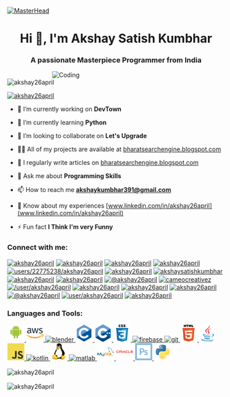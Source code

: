 [![MasterHead](https://1.bp.blogspot.com/-7A4WynwLsMw/XbBpCXG8fHI/AAAAAAAAMt4/uOa1bpLskYgrwGbllhSu2SDj_Mig8SXJQCLcBGAsYHQ/s1600/2000_600px.gif)](https://rishavchanda.io/)
<h1 align="center">Hi 👋, I'm Akshay Satish Kumbhar</h1>
<h3 align="center">A passionate Masterpiece Programmer from India</h3>

<img align="right" alt="Coding" width="400" src="https://images.squarespace-cdn.com/content/v1/5769fc401b631bab1addb2ab/1541580611624-TE64QGKRJG8SWAIUS7NS/coding-freak.gif">

<p align="left"> <img src="https://komarev.com/ghpvc/?username=akshay26april&label=Profile%20views&color=0e75b6&style=flat" alt="akshay26april" /> </p>

<p align="left"> <a href="https://twitter.com/akshay26april" target="blank"><img src="https://img.shields.io/twitter/follow/akshay26april?logo=twitter&style=for-the-badge" alt="akshay26april" /></a> </p>

- 🔭 I’m currently working on **DevTown**

- 🌱 I’m currently learning **Python**

- 👯 I’m looking to collaborate on **Let's Upgrade**

- 👨‍💻 All of my projects are available at [bharatsearchengine.blogspot.com](bharatsearchengine.blogspot.com)

- 📝 I regularly write articles on [bharatsearchengine.blogspot.com](bharatsearchengine.blogspot.com)

- 💬 Ask me about **Programming Skills**

- 📫 How to reach me **akshaykumbhar391@gmail.com**

- 📄 Know about my experiences [www.linkedin.com/in/akshay26april](www.linkedin.com/in/akshay26april)

- ⚡ Fun fact **I Think I'm very Funny**

<h3 align="left">Connect with me:</h3>
<p align="left">
<a href="https://codepen.io/akshay26april" target="blank"><img align="center" src="https://raw.githubusercontent.com/rahuldkjain/github-profile-readme-generator/master/src/images/icons/Social/codepen.svg" alt="akshay26april" height="30" width="40" /></a>
<a href="https://dev.to/akshay26april" target="blank"><img align="center" src="https://raw.githubusercontent.com/rahuldkjain/github-profile-readme-generator/master/src/images/icons/Social/devto.svg" alt="akshay26april" height="30" width="40" /></a>
<a href="https://twitter.com/akshay26april" target="blank"><img align="center" src="https://raw.githubusercontent.com/rahuldkjain/github-profile-readme-generator/master/src/images/icons/Social/twitter.svg" alt="akshay26april" height="30" width="40" /></a>
<a href="https://linkedin.com/in/akshay26april" target="blank"><img align="center" src="https://raw.githubusercontent.com/rahuldkjain/github-profile-readme-generator/master/src/images/icons/Social/linked-in-alt.svg" alt="akshay26april" height="30" width="40" /></a>
<a href="https://stackoverflow.com/users/users/22775238/akshay26april" target="blank"><img align="center" src="https://raw.githubusercontent.com/rahuldkjain/github-profile-readme-generator/master/src/images/icons/Social/stack-overflow.svg" alt="users/22775238/akshay26april" height="30" width="40" /></a>
<a href="https://codesandbox.com/akshay26april" target="blank"><img align="center" src="https://raw.githubusercontent.com/rahuldkjain/github-profile-readme-generator/master/src/images/icons/Social/codesandbox.svg" alt="akshay26april" height="30" width="40" /></a>
<a href="https://kaggle.com/akshaysatishkumbhar" target="blank"><img align="center" src="https://raw.githubusercontent.com/rahuldkjain/github-profile-readme-generator/master/src/images/icons/Social/kaggle.svg" alt="akshaysatishkumbhar" height="30" width="40" /></a>
<a href="https://fb.com/akshay26april" target="blank"><img align="center" src="https://raw.githubusercontent.com/rahuldkjain/github-profile-readme-generator/master/src/images/icons/Social/facebook.svg" alt="akshay26april" height="30" width="40" /></a>
<a href="https://instagram.com/akshay26april" target="blank"><img align="center" src="https://raw.githubusercontent.com/rahuldkjain/github-profile-readme-generator/master/src/images/icons/Social/instagram.svg" alt="akshay26april" height="30" width="40" /></a>
<a href="https://hashnode.com/@akshay26april" target="blank"><img align="center" src="https://raw.githubusercontent.com/rahuldkjain/github-profile-readme-generator/master/src/images/icons/Social/hashnode.svg" alt="@akshay26april" height="30" width="40" /></a>
<a href="https://www.youtube.com/c/cameocreativez" target="blank"><img align="center" src="https://raw.githubusercontent.com/rahuldkjain/github-profile-readme-generator/master/src/images/icons/Social/youtube.svg" alt="cameocreativez" height="30" width="40" /></a>
<a href="https://www.codechef.com/users//user/akshay26april" target="blank"><img align="center" src="https://cdn.jsdelivr.net/npm/simple-icons@3.1.0/icons/codechef.svg" alt="/user/akshay26april" height="30" width="40" /></a>
<a href="https://www.hackerrank.com/akshay26april" target="blank"><img align="center" src="https://raw.githubusercontent.com/rahuldkjain/github-profile-readme-generator/master/src/images/icons/Social/hackerrank.svg" alt="akshay26april" height="30" width="40" /></a>
<a href="https://codeforces.com/profile/akshay26april" target="blank"><img align="center" src="https://raw.githubusercontent.com/rahuldkjain/github-profile-readme-generator/master/src/images/icons/Social/codeforces.svg" alt="akshay26april" height="30" width="40" /></a>
<a href="https://www.leetcode.com/akshay26april" target="blank"><img align="center" src="https://raw.githubusercontent.com/rahuldkjain/github-profile-readme-generator/master/src/images/icons/Social/leet-code.svg" alt="akshay26april" height="30" width="40" /></a>
<a href="https://www.hackerearth.com/@akshay26april" target="blank"><img align="center" src="https://raw.githubusercontent.com/rahuldkjain/github-profile-readme-generator/master/src/images/icons/Social/hackerearth.svg" alt="@akshay26april" height="30" width="40" /></a>
<a href="https://auth.geeksforgeeks.org/user/user/akshay26april" target="blank"><img align="center" src="https://raw.githubusercontent.com/rahuldkjain/github-profile-readme-generator/master/src/images/icons/Social/geeks-for-geeks.svg" alt="user/akshay26april" height="30" width="40" /></a>
<a href="https://www.topcoder.com/members/akshay26april" target="blank"><img align="center" src="https://raw.githubusercontent.com/rahuldkjain/github-profile-readme-generator/master/src/images/icons/Social/topcoder.svg" alt="akshay26april" height="30" width="40" /></a>
</p>

<h3 align="left">Languages and Tools:</h3>
<p align="left"> <a href="https://developer.android.com" target="_blank" rel="noreferrer"> <img src="https://raw.githubusercontent.com/devicons/devicon/master/icons/android/android-original-wordmark.svg" alt="android" width="40" height="40"/> </a> <a href="https://aws.amazon.com" target="_blank" rel="noreferrer"> <img src="https://raw.githubusercontent.com/devicons/devicon/master/icons/amazonwebservices/amazonwebservices-original-wordmark.svg" alt="aws" width="40" height="40"/> </a> <a href="https://www.blender.org/" target="_blank" rel="noreferrer"> <img src="https://download.blender.org/branding/community/blender_community_badge_white.svg" alt="blender" width="40" height="40"/> </a> <a href="https://www.cprogramming.com/" target="_blank" rel="noreferrer"> <img src="https://raw.githubusercontent.com/devicons/devicon/master/icons/c/c-original.svg" alt="c" width="40" height="40"/> </a> <a href="https://www.w3schools.com/cpp/" target="_blank" rel="noreferrer"> <img src="https://raw.githubusercontent.com/devicons/devicon/master/icons/cplusplus/cplusplus-original.svg" alt="cplusplus" width="40" height="40"/> </a> <a href="https://www.w3schools.com/css/" target="_blank" rel="noreferrer"> <img src="https://raw.githubusercontent.com/devicons/devicon/master/icons/css3/css3-original-wordmark.svg" alt="css3" width="40" height="40"/> </a> <a href="https://firebase.google.com/" target="_blank" rel="noreferrer"> <img src="https://www.vectorlogo.zone/logos/firebase/firebase-icon.svg" alt="firebase" width="40" height="40"/> </a> <a href="https://git-scm.com/" target="_blank" rel="noreferrer"> <img src="https://www.vectorlogo.zone/logos/git-scm/git-scm-icon.svg" alt="git" width="40" height="40"/> </a> <a href="https://www.w3.org/html/" target="_blank" rel="noreferrer"> <img src="https://raw.githubusercontent.com/devicons/devicon/master/icons/html5/html5-original-wordmark.svg" alt="html5" width="40" height="40"/> </a> <a href="https://www.java.com" target="_blank" rel="noreferrer"> <img src="https://raw.githubusercontent.com/devicons/devicon/master/icons/java/java-original.svg" alt="java" width="40" height="40"/> </a> <a href="https://developer.mozilla.org/en-US/docs/Web/JavaScript" target="_blank" rel="noreferrer"> <img src="https://raw.githubusercontent.com/devicons/devicon/master/icons/javascript/javascript-original.svg" alt="javascript" width="40" height="40"/> </a> <a href="https://kotlinlang.org" target="_blank" rel="noreferrer"> <img src="https://www.vectorlogo.zone/logos/kotlinlang/kotlinlang-icon.svg" alt="kotlin" width="40" height="40"/> </a> <a href="https://www.linux.org/" target="_blank" rel="noreferrer"> <img src="https://raw.githubusercontent.com/devicons/devicon/master/icons/linux/linux-original.svg" alt="linux" width="40" height="40"/> </a> <a href="https://www.mathworks.com/" target="_blank" rel="noreferrer"> <img src="https://upload.wikimedia.org/wikipedia/commons/2/21/Matlab_Logo.png" alt="matlab" width="40" height="40"/> </a> <a href="https://www.mysql.com/" target="_blank" rel="noreferrer"> <img src="https://raw.githubusercontent.com/devicons/devicon/master/icons/mysql/mysql-original-wordmark.svg" alt="mysql" width="40" height="40"/> </a> <a href="https://www.oracle.com/" target="_blank" rel="noreferrer"> <img src="https://raw.githubusercontent.com/devicons/devicon/master/icons/oracle/oracle-original.svg" alt="oracle" width="40" height="40"/> </a> <a href="https://www.photoshop.com/en" target="_blank" rel="noreferrer"> <img src="https://raw.githubusercontent.com/devicons/devicon/master/icons/photoshop/photoshop-line.svg" alt="photoshop" width="40" height="40"/> </a> <a href="https://www.python.org" target="_blank" rel="noreferrer"> <img src="https://raw.githubusercontent.com/devicons/devicon/master/icons/python/python-original.svg" alt="python" width="40" height="40"/> </a> </p>

<p><img align="center" src="https://github-readme-stats.vercel.app/api/top-langs?username=akshay26april&show_icons=true&locale=en&layout=compact" alt="akshay26april" /></p>

<p><img align="center" src="https://github-readme-streak-stats.herokuapp.com/?user=akshay26april&" alt="akshay26april" /></p>


